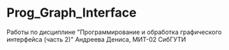 # Prog_Graph_Interface
 Работы по дисциплине "Программирование и обработка графического интерфейса (часть 2)" Андреева Дениса, МИТ-02 СибГУТИ
